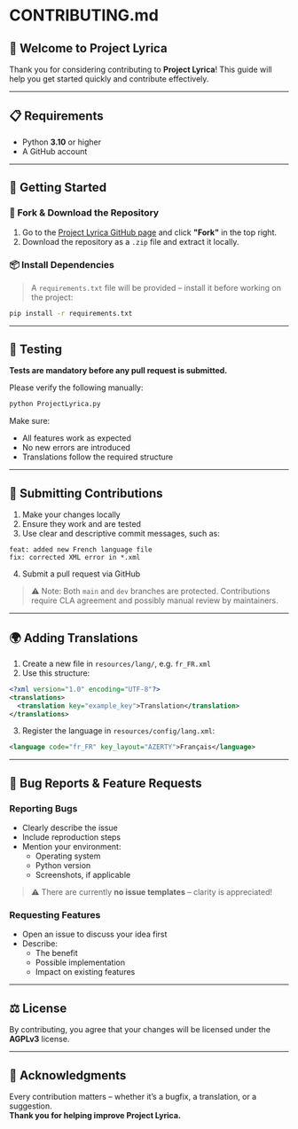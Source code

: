 # CONTRIBUTING.md

## 💖 Welcome to **Project Lyrica**

Thank you for considering contributing to **Project Lyrica**! This guide will help you get started quickly and contribute effectively.

---

## 📋 Requirements

- Python **3.10** or higher
- A GitHub account

---

## 🚀 Getting Started

### 🔀 Fork & Download the Repository

1. Go to the [Project Lyrica GitHub page](https://github.com/VanilleIce/ProjectLyrica) and click **"Fork"** in the top right.
2. Download the repository as a `.zip` file and extract it locally.

### 📦 Install Dependencies

> A `requirements.txt` file will be provided – install it before working on the project:

```bash
pip install -r requirements.txt
```

---

## 🧪 Testing

**Tests are mandatory before any pull request is submitted.**

Please verify the following manually:

```bash
python ProjectLyrica.py
```

Make sure:

- All features work as expected
- No new errors are introduced
- Translations follow the required structure

---

## 🔧 Submitting Contributions

1. Make your changes locally
2. Ensure they work and are tested
3. Use clear and descriptive commit messages, such as:

```text
feat: added new French language file
fix: corrected XML error in *.xml
```

4. Submit a pull request via GitHub

> ⚠️ Note: Both `main` and `dev` branches are protected. Contributions require CLA agreement and possibly manual review by maintainers.

---

## 🌍 Adding Translations

1. Create a new file in `resources/lang/`, e.g. `fr_FR.xml`
2. Use this structure:

```xml
<?xml version="1.0" encoding="UTF-8"?>
<translations>
  <translation key="example_key">Translation</translation>
</translations>
```

3. Register the language in `resources/config/lang.xml`:

```xml
<language code="fr_FR" key_layout="AZERTY">Français</language>
```

---

## 🐛 Bug Reports & Feature Requests

### Reporting Bugs

- Clearly describe the issue
- Include reproduction steps
- Mention your environment:
  - Operating system
  - Python version
  - Screenshots, if applicable

> ⚠️ There are currently **no issue templates** – clarity is appreciated!

### Requesting Features

- Open an issue to discuss your idea first
- Describe:
  - The benefit
  - Possible implementation
  - Impact on existing features

---

## ⚖️ License

By contributing, you agree that your changes will be licensed under the **AGPLv3** license.

---

## 🙏 Acknowledgments

Every contribution matters – whether it’s a bugfix, a translation, or a suggestion.  
**Thank you for helping improve Project Lyrica.**

